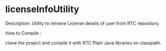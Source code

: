 # licenseInfoUtility

Description: 
Utility to retrieve License details of user from RTC repository.

How to Compile :

clone the project and compile it with RTC Plain Java libraries on classpath. 

